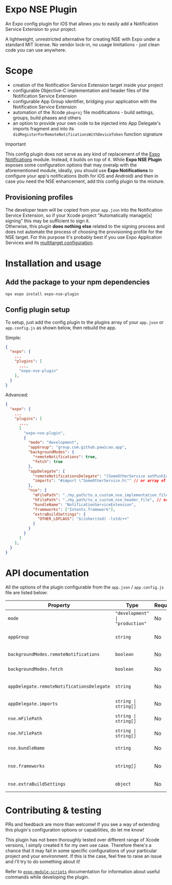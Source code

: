 # Expo NSE Plugin

An Expo config plugin for iOS that allows you to easily add a Notification Service Extension to your project.

A lightweight, unrestricted alternative for creating NSE with Expo under a standard MIT license. No vendor lock-in, no usage limitations - just clean code you can use anywhere.

# Scope

- creation of the Notification Service Extension target inside your project
- configurable Objective-C implementation and header files of the Notification Service Extension
- configurable App Group identifier, bridging your application with the Notification Service Extension
- automation of the Xcode `pbxproj` file modifications - build settings, groups, build phases and others
- an option to provide your own code to be injected into App Delegate's imports fragment and into its `didRegisterForRemoteNotificationsWithDeviceToken` function signature

> [!IMPORTANT]
> This config plugin does not serve as any kind of replacement of the [Expo Notifications](https://docs.expo.dev/versions/latest/sdk/notifications/) module. Instead, it builds on top of it. While **Expo NSE Plugin** exposes some configuration options that may overalp with the aforementioned module, ideally, you should use **Expo Notifications** to configure your app's notifications (both for iOS and Android) and then in case you need the NSE enhancement, add this config plugin to the mixture.

## Provisioning profiles

The developer team will be copied from your `app.json` into the Notification Service Extension, so if your Xcode project "Automatically manage[s] signing" this may be sufficient to sign it.  
Otherwise, this plugin **does nothing else** related to the signing process and does not automate the process of choosing the provisioning profile for the NSE target. For this purpose it's probably best if you use Expo Application Services and its [multitarget configuration](https://docs.expo.dev/app-signing/local-credentials/#multi-target-project).

# Installation and usage

## Add the package to your npm dependencies

```
npx expo install expo-nse-plugin
```

## Config plugin setup

To setup, just add the config plugin to the plugins array of your `app.json` or `app.config.js` as shown below, then rebuild the app.

Simple:

```json
{
  "expo": {
    ...
    "plugins": [
      ...,
      "expo-nse-plugin"
    ],
  }
}
```

Advanced:

```json
{
  "expo": {
    ...
    "plugins": [
      ...,
      [
        "expo-nse-plugin",
        {
          "mode": "development",
          "appGroup": "group.com.github.pawicao.app",
          "backgroundModes": {
            "remoteNotifications": true,
            "fetch": true
          },
          "appDelegate": {
            "remoteNotificationsDelegate": "[SomeOtherService setPushIdentifier:deviceToken];",
            "imports": "#import \"SomeOtherService.h\"" // or array of import lines
          },
          "nse": {
            "mFilePath": "./my_path/to_a_custom_nse_implementation_file", // or array of filepaths
            "hFilePath": "./my_path/to_a_custom_nse_header_file", // or array of filepaths
            "bundleName": "NotificationServiceExtension",
            "frameworks": ["Intents.framework"],
            "extraBuildSettings": {
              "OTHER_LDFLAGS": "$(inherited) -lstdc++"
            }
          }
        }
      ]
    ],
  }
}
```

# API documentation

All the options of the plugin configurable from the `app.json` / `app.config.js` file are listed below:

| **Property**                              | **Type**                        | **Required** | **Default**                      | **Description**                                                                                                         |
|-------------------------------------------|---------------------------------|--------------|----------------------------------|-------------------------------------------------------------------------------------------------------------------------|
| `mode`                                    | `"development" \| "production"` | No           | `"development"`                  | Determines the APNs environment. Use `development` for testing and `production` for App Store builds                    |
| `appGroup`                                | `string`                        | No           | None                             | The App Group identifier used to share data between the main app and the NSE. Format: `group.your.bundle.id`            |
| `backgroundModes.remoteNotifications`     | `boolean`                       | No           | `true`                           | Enables remote notifications background mode in your app's capabilities (if set to false, keeps as-is)                  |
| `backgroundModes.fetch`                   | `boolean`                       | No           | `false`                          | Enables background fetch capability in your app's capabilities (if set to false, keeps as-is)                           |
| `appDelegate.remoteNotificationsDelegate` | `string`                        | No           | None                             | Custom code to be injected into the `didRegisterForRemoteNotificationsWithDeviceToken` method of your AppDelegate       |
| `appDelegate.imports`                     | `string \| string[]`            | No           | None                             | Additional import statements to be added to your AppDelegate                                                            |
| `nse.mFilePath`                           | `string \| string[]`            | No           | Default Xcode's NSE content      | Path to a custom implementation file (.m) for the Notification Service Extension                                        |
| `nse.hFilePath`                           | `string \| string[]`            | No           | Default Xcode's NSE content      | Path to a custom header file (.h) for the Notification Service Extension                                                |
| `nse.bundleName`                          | `string`                        | No           | `"NotificationServiceExtension"` | The name of your Notification Service Extension target                                                                  |
| `nse.frameworks`                          | `string[]`                      | No           | None                             | Additional iOS Frameworks to link with the Notification Service Extension (UserNotifications.framework always included) |
| `nse.extraBuildSettings`                  | `object`                        | No           | None                             | Additional keys/values to add to the Notification Service Extension's build settings                                    |

# Contributing & testing

PRs and feedback are more than welcome! If you see a way of extending this plugin's configuration options or capabilities, do let me know!

This plugin has not been thoroughly tested over different range of Xcode versions, I simply created it for my own use case. Therefore there's a chance that it may fail in some specific configurations of your particular project and your environment. If this is the case, feel free to raise an issue and I'll try to do something about it!

Refer to [`expo-module-scripts`](https://www.npmjs.com/package/expo-module-scripts) documentation for information about useful commands while developing the plugin.
